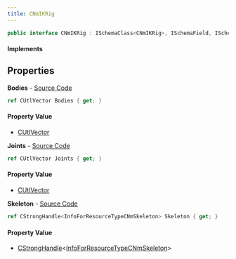 ```yaml
---
title: CNmIKRig
---
```


```csharp
public interface CNmIKRig : ISchemaClass<CNmIKRig>, ISchemaField, ISchemaClass, INativeHandle
```

#### Implements

## Properties

**Bodies** - [Source Code](https://github.com/swiftly-solution/swiftlys2/blob/main/managed/src/SwiftlyS2.Generated/Schemas/Interfaces/CNmIKRig.cs#L19)

```csharp
ref CUtlVector Bodies { get; }
```

#### Property Value

- [CUtlVector](/docs/api/shared/natives/cutlvector)

**Joints** - [Source Code](https://github.com/swiftly-solution/swiftlys2/blob/main/managed/src/SwiftlyS2.Generated/Schemas/Interfaces/CNmIKRig.cs#L22)

```csharp
ref CUtlVector Joints { get; }
```

#### Property Value

- [CUtlVector](/docs/api/shared/natives/cutlvector)

**Skeleton** - [Source Code](https://github.com/swiftly-solution/swiftlys2/blob/main/managed/src/SwiftlyS2.Generated/Schemas/Interfaces/CNmIKRig.cs#L16)

```csharp
ref CStrongHandle<InfoForResourceTypeCNmSkeleton> Skeleton { get; }
```

#### Property Value

- [CStrongHandle](/docs/api/shared/natives/cstronghandle-1)<[InfoForResourceTypeCNmSkeleton](/docs/api/shared/schemadefinitions/infoforresourcetypecnmskeleton)>

